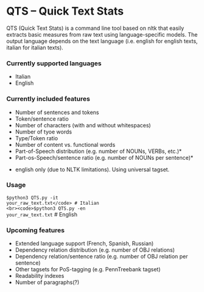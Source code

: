 # QTS – Quick Text Stats
QTS (Quick Text Stats) is a command line tool based on nltk that easily extracts basic measures from raw text using language-specific models. The output language depends on the text language (i.e. english for english texts, italian for italian texts).

### Currently supported languages
- Italian
- English

### Currently included features
- Number of sentences and tokens
- Token/sentence ratio
- Number of characters (with and without whitespaces)
- Number of tyoe words
- Type/Token ratio
- Number of content vs. functional words
- Part-of-Speech distribution (e.g. number of NOUNs, VERBs, etc.)*
- Part-os-Speech/sentence ratio (e.g. number of NOUNs per sentence)*

* english only (due to NLTK limitations). Using universal tagset.

### Usage
<code>$python3 QTS.py -it your_raw_text.txt</code> # Italian
<br><code>$python3 QTS.py -en your_raw_text.txt</code> # English

### Upcoming features
- Extended language support (French, Spanish, Russian)
- Dependency relation distribution (e.g. number of OBJ relations)
- Dependency relation/sentence ratio (e.g. number of OBJ relation per sentence)
- Other tagsets for PoS-tagging (e.g. PennTreebank tagset)
- Readability indexes 
- Number of paragraphs(?) 
